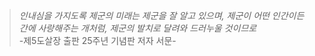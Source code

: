 




> *인내심을 가지도록 제군의 미래는 제군을 잘 알고 있으며, 제군이 어떤 인간이든 간에 사랑해주는 개처럼, 제군의 발치로 달려와 드러누울 것이므로*  
>  -제5도살장 출판 25주년 기념판 저자 서문-